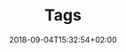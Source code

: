 ---
title: "Tags"
date: 2018-09-04T15:32:54+02:00
layout: "tags-list"
outputs: ["json"]
noindex: true
---